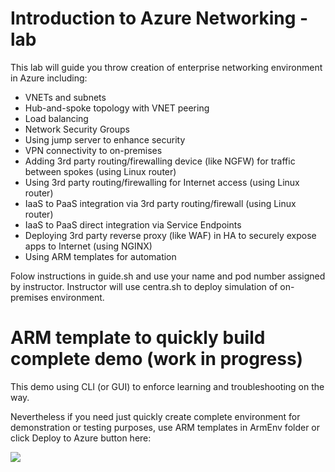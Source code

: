 # Introduction to Azure Networking - lab

This lab will guide you throw creation of enterprise networking environment in Azure including:
* VNETs and subnets
* Hub-and-spoke topology with VNET peering
* Load balancing
* Network Security Groups
* Using jump server to enhance security
* VPN connectivity to on-premises
* Adding 3rd party routing/firewalling device (like NGFW) for traffic between spokes (using Linux router)
* Using 3rd party routing/firewalling for Internet access (using Linux router)
* IaaS to PaaS integration via 3rd party routing/firewall (using Linux router)
* IaaS to PaaS direct integration via Service Endpoints
* Deploying 3rd party reverse proxy (like WAF) in HA to securely expose apps to Internet (using NGINX)
* Using ARM templates for automation

Folow instructions in guide.sh and use your name and pod number assigned by instructor.
Instructor will use centra.sh to deploy simulation of on-premises environment.

# ARM template to quickly build complete demo (work in progress)
This demo using CLI (or GUI) to enforce learning and troubleshooting on the way.

Nevertheless if you need just quickly create complete environment for demonstration or testing purposes, use ARM templates in ArmEnv folder or click Deploy to Azure button here:

<a href="https://portal.azure.com/#create/Microsoft.Template/uri/https%3A%2F%2Fgithub.com%2Ftkubica12%2Fazure-networking-lab%2Fraw%2Fmaster%2FArmEnv%2Fmain.json" target="_blank">
    <img src="http://azuredeploy.net/deploybutton.png"/>
</a>